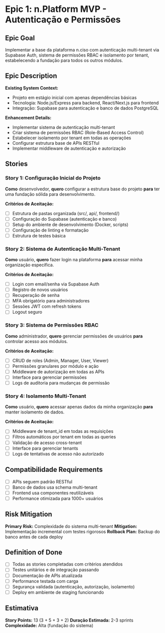 # Epic 1: n.Platform MVP - Autenticação e Permissões

## Epic Goal

Implementar a base da plataforma n.ciso com autenticação multi-tenant via Supabase Auth, sistema de permissões RBAC e isolamento por tenant, estabelecendo a fundação para todos os outros módulos.

## Epic Description

**Existing System Context:**
- Projeto em estágio inicial com apenas dependências básicas
- Tecnologia: Node.js/Express para backend, React/Next.js para frontend
- Integração: Supabase para autenticação e banco de dados PostgreSQL

**Enhancement Details:**
- Implementar sistema de autenticação multi-tenant
- Criar sistema de permissões RBAC (Role-Based Access Control)
- Estabelecer isolamento por tenant em todas as operações
- Configurar estrutura base de APIs RESTful
- Implementar middleware de autenticação e autorização

## Stories

### Story 1: Configuração Inicial do Projeto
**Como** desenvolvedor, **quero** configurar a estrutura base do projeto **para** ter uma fundação sólida para desenvolvimento.

**Critérios de Aceitação:**
- [ ] Estrutura de pastas organizada (src/, api/, frontend/)
- [ ] Configuração do Supabase (autenticação e banco)
- [ ] Setup do ambiente de desenvolvimento (Docker, scripts)
- [ ] Configuração de linting e formatação
- [ ] Estrutura de testes básica

### Story 2: Sistema de Autenticação Multi-Tenant
**Como** usuário, **quero** fazer login na plataforma **para** acessar minha organização específica.

**Critérios de Aceitação:**
- [ ] Login com email/senha via Supabase Auth
- [ ] Registro de novos usuários
- [ ] Recuperação de senha
- [ ] MFA obrigatório para administradores
- [ ] Sessões JWT com refresh tokens
- [ ] Logout seguro

### Story 3: Sistema de Permissões RBAC
**Como** administrador, **quero** gerenciar permissões de usuários **para** controlar acesso aos módulos.

**Critérios de Aceitação:**
- [ ] CRUD de roles (Admin, Manager, User, Viewer)
- [ ] Permissões granulares por módulo e ação
- [ ] Middleware de autorização em todas as APIs
- [ ] Interface para gerenciar permissões
- [ ] Logs de auditoria para mudanças de permissão

### Story 4: Isolamento Multi-Tenant
**Como** usuário, **quero** acessar apenas dados da minha organização **para** manter isolamento de dados.

**Critérios de Aceitação:**
- [ ] Middleware de tenant_id em todas as requisições
- [ ] Filtros automáticos por tenant em todas as queries
- [ ] Validação de acesso cross-tenant
- [ ] Interface para gerenciar tenants
- [ ] Logs de tentativas de acesso não autorizado

## Compatibilidade Requirements

- [ ] APIs seguem padrão RESTful
- [ ] Banco de dados usa schema multi-tenant
- [ ] Frontend usa componentes reutilizáveis
- [ ] Performance otimizada para 1000+ usuários

## Risk Mitigation

**Primary Risk:** Complexidade do sistema multi-tenant
**Mitigation:** Implementação incremental com testes rigorosos
**Rollback Plan:** Backup do banco antes de cada deploy

## Definition of Done

- [ ] Todas as stories completadas com critérios atendidos
- [ ] Testes unitários e de integração passando
- [ ] Documentação de APIs atualizada
- [ ] Performance testada com carga
- [ ] Segurança validada (autenticação, autorização, isolamento)
- [ ] Deploy em ambiente de staging funcionando

## Estimativa

**Story Points:** 13 (3 + 5 + 3 + 2)
**Duração Estimada:** 2-3 sprints
**Complexidade:** Alta (fundação do sistema) 